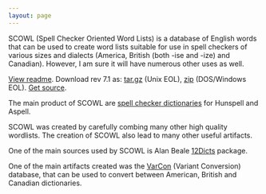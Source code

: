 ```yaml
---
layout: page
---
```


SCOWL (Spell Checker Oriented Word Lists) is a database of English
words that can be used to create word lists suitable for use in spell
checkers of various sizes and dialects (America, British (both -ise
and -ize) and Canadian).  However, I am sure it will have numerous
other uses as well.

[View readme](/scowl-readme).
Download rev 7.1 as: [tar.gz](http://downloads.sourceforge.net/wordlist/scowl-7.1.tar.gz) (Unix EOL),
[zip](http://downloads.sourceforge.net/wordlist/scowl-7.1.zip) (DOS/Windows EOL).
[Get source](http://github.com/kevina/wordlist).

The main product of SCOWL are [spell checker dictionaries](dicts) for
Hunspell and Aspell.

SCOWL was created by carefully combing many other high quality
wordlists.  The creation of SCOWL also lead to many other useful
artifacts.

One of the main sources used by SCOWL is Alan Beale [12Dicts](12dicts)
package.

One of the main artifacts created was the [VarCon](varcon) (Variant
Conversion) database, that can be used to convert between American,
British and Canadian dictionaries.
